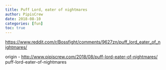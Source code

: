 ```yaml
---
title: Puff Lord, eater of nightmares
author: PipisCrew
date: 2018-08-10
categories: [fun]
toc: true
---
```


https://www.reddit.com/r/Bossfight/comments/9627zn/puff_lord_eater_of_nightmares/

origin - http://www.pipiscrew.com/2018/08/puff-lord-eater-of-nightmares/ puff-lord-eater-of-nightmares